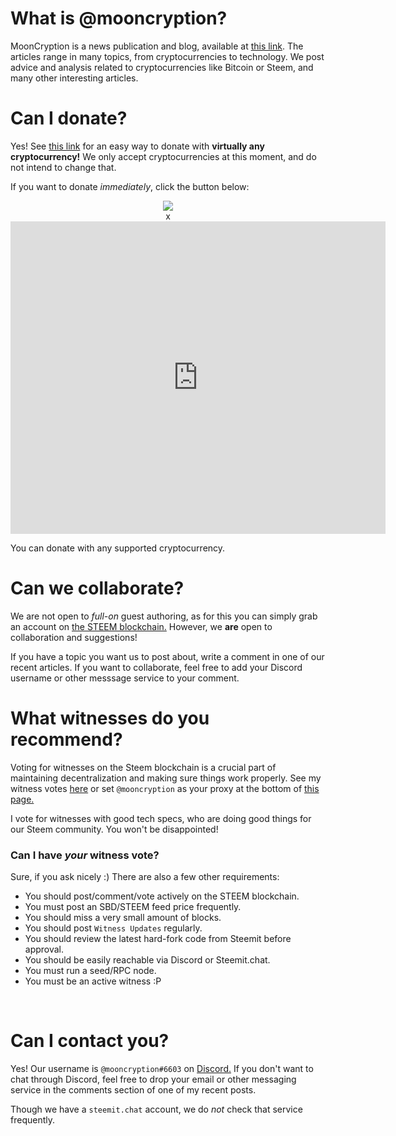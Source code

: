 <h1> What is @mooncryption? </h1>
MoonCryption is a news publication and blog, available at <a href="https://steemit.com/@mooncryption/">this link</a>. The articles range in many topics, from cryptocurrencies to technology.
We post advice and analysis related to cryptocurrencies like Bitcoin or Steem, and many other interesting articles. 

<h1> Can I donate?</h1>
Yes! See <a href="https://mooncryption.github.io/donate">this link</a> for an easy way to donate with <b>virtually any cryptocurrency!</b> We only accept cryptocurrencies at this moment, and do not intend to change that.

If you want to donate <i>immediately</i>, click the button below:
<center><link rel="stylesheet" href="https://changelly.com/widget.css"/>
<a id="changellyButton" href="https://changelly.com/widget/v1?auth=email&from=ETH&to=BTC&merchant_id=ac4e6c1e3891&address=1Moon4CmwiNH7a73SJwFLe9PnubBjWXXZY&amount=1&ref_id=ac4e6c1e3891&color=00afff" target="_blank">
<img src="https://changelly.com/pay_button.png" />
</a>
<div id="changellyModal">
<div class="changellyModal-content">
<span class="changellyModal-close">x</span>
<iframe
src="https://changelly.com/widget/v1?auth=email&from=ETH&to=BTC&merchant_id=ac4e6c1e3891&address=1Moon4CmwiNH7a73SJwFLe9PnubBjWXXZY&amount=1&ref_id=ac4e6c1e3891&color=00afff"
width="600"
height="500"
class="changelly"
scrolling="no"
style="overflow-y: hidden; border: none"
>
Can't load widget
</iframe>
</div>
<script type="text/javascript">
var changellyModal = document.getElementById('changellyModal');
var changellyButton = document.getElementById('changellyButton');
var changellyCloseButton = document.getElementsByClassName('changellyModal-close')[0];
changellyCloseButton.onclick = function() {
changellyModal.style.display = 'none';
};

changellyButton.onclick = function widgetClick(e) {
e.preventDefault();
changellyModal.style.display = 'block';
};
</script>
</div></center>

You can donate with any supported cryptocurrency.

<h1>Can we collaborate?</h1>
We are not open to <i>full-on</i> guest authoring, as for this you can simply grab an account on <a href="https://steemit.com/pick_account">the STEEM blockchain.</a>
However, we <b>are</b> open to collaboration and suggestions! 

If you have a topic you want us to post about, write a comment in one of our recent articles. 
If you want to collaborate, feel free to add your Discord username or other messsage service to your comment.

<h1>What witnesses do you recommend?</h1> 
Voting for witnesses on the Steem blockchain is a crucial part of maintaining decentralization and making sure things work properly. 
See my witness votes <a href="https://steemd.com/@mooncryption">here</a> or set <code>@mooncryption</code> as your proxy at the bottom of <a href="https://steemit.com/~witnesses">this page.</a>

I vote for witnesses with good tech specs, who are doing good things for our Steem community. You won't be disappointed!

<h3>Can I have <i>your</i> witness vote?</h3>
Sure, if you ask nicely :) There are also a few other requirements: 
<ul>
<li> You should post/comment/vote actively on the STEEM blockchain.</item>
<li> You must post an SBD/STEEM feed price frequently.</item>
<li> You should miss a very small amount of blocks.</item>
<li> You should post <code>Witness Updates</code> regularly.</item>
<li> You should review the latest hard-fork code from Steemit before approval.
<li> You should be easily reachable via Discord or Steemit.chat. 
<li> You must run a seed/RPC node. 
<li> You must be an active witness :P
</ul>
<br>
<h1>Can I contact you?</h1>
Yes! Our username is <code>@mooncryption#6603</code> on <a href="https://discordapp.com">Discord.</a> 
If you don't want to chat through Discord, feel free to drop your email or other messaging service in the comments section of one of my recent posts.

Though we have a <code>steemit.chat</code> account, we do <i>not</i> check that service frequently.

